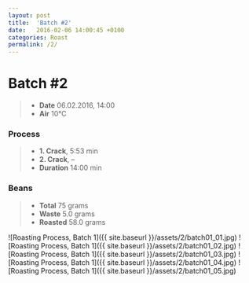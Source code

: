 ```yaml
---
layout: post
title:  'Batch #2'
date:   2016-02-06 14:00:45 +0100
categories: Roast
permalink: /2/
---
```


# Batch #2

> * **Date** 06.02.2016, 14:00
> * **Air** 10°C

### Process
> * **1. Crack**, 5:53 min
> * **2. Crack**, –
> * **Duration** <span class="meta-box">14:00 min</span>

### Beans
> * **Total** 75 grams
> * **Waste** 5.0 grams
> * **Roasted** <span class="meta-box">58.0 grams</span>

![Roasting Process, Batch 1]({{ site.baseurl }}/assets/2/batch01_01.jpg)
![Roasting Process, Batch 1]({{ site.baseurl }}/assets/2/batch01_02.jpg)
![Roasting Process, Batch 1]({{ site.baseurl }}/assets/2/batch01_03.jpg)
![Roasting Process, Batch 1]({{ site.baseurl }}/assets/2/batch01_04.jpg)
![Roasting Process, Batch 1]({{ site.baseurl }}/assets/2/batch01_05.jpg)
